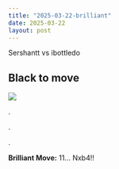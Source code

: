 ```yaml
---
title: "2025-03-22-brilliant"
date: 2025-03-22
layout: post
---
```


Sershantt vs ibottledo

## Black to move

![](/RecordMyBrilliancy/images/2025-03-22-brilliant.png)

.

.

.

**Brilliant Move:** 11... Nxb4!!
